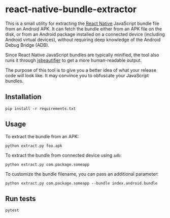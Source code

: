 # react-native-bundle-extractor

This is a small utility for extracting the [React Native][1] JavaScript bundle
file from an Android APK. It can fetch the bundle either from an APK file
on the disk, or from an Android package installed on a connected device
(including Android virtual devices), without requiring deep knowledge of
the Android Debug Bridge (ADB).

Since React Native JavaScript bundles are typically minified, the tool
also runs it through [jsbeautifier][2] to get a more human-readable output.

The purpose of this tool is to give you a better idea of what your release
code will look like. It may convince you to obfuscate your JavaScript bundles. 

## Installation

    pip install -r requirements.txt

## Usage

To extract the bundle from an APK:

    python extract.py foo.apk

To extract the bundle from connected device using `adb`:

    python extract.py com.package.someapp

To customize the bundle filename, you can pass an additional parameter:

    python extract.py com.package.someapp --bundle index.android.bundle

## Run tests

    pytest

[1]: https://facebook.github.io/react-native/
[2]: https://pypi.org/project/jsbeautifier/
